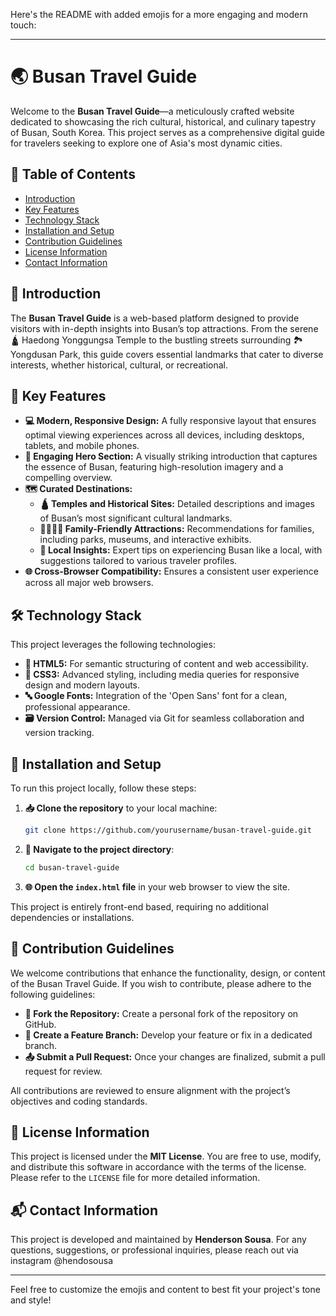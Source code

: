 Here's the README with added emojis for a more engaging and modern touch:

---

# 🌏 Busan Travel Guide

Welcome to the **Busan Travel Guide**—a meticulously crafted website dedicated to showcasing the rich cultural, historical, and culinary tapestry of Busan, South Korea. This project serves as a comprehensive digital guide for travelers seeking to explore one of Asia's most dynamic cities.

## 📑 Table of Contents

- [Introduction](#introduction)
- [Key Features](#key-features)
- [Technology Stack](#technology-stack)
- [Installation and Setup](#installation-and-setup)
- [Contribution Guidelines](#contribution-guidelines)
- [License Information](#license-information)
- [Contact Information](#contact-information)

## 🌟 Introduction

The **Busan Travel Guide** is a web-based platform designed to provide visitors with in-depth insights into Busan’s top attractions. From the serene 🛕 Haedong Yonggungsa Temple to the bustling streets surrounding 🏞️ Yongdusan Park, this guide covers essential landmarks that cater to diverse interests, whether historical, cultural, or recreational.

## 🎯 Key Features

- **💻 Modern, Responsive Design:** A fully responsive layout that ensures optimal viewing experiences across all devices, including desktops, tablets, and mobile phones.
- **📸 Engaging Hero Section:** A visually striking introduction that captures the essence of Busan, featuring high-resolution imagery and a compelling overview.
- **🗺️ Curated Destinations:**
  - **🛕 Temples and Historical Sites:** Detailed descriptions and images of Busan’s most significant cultural landmarks.
  - **👨‍👩‍👧‍👦 Family-Friendly Attractions:** Recommendations for families, including parks, museums, and interactive exhibits.
  - **📍 Local Insights:** Expert tips on experiencing Busan like a local, with suggestions tailored to various traveler profiles.
- **🌐 Cross-Browser Compatibility:** Ensures a consistent user experience across all major web browsers.

## 🛠️ Technology Stack

This project leverages the following technologies:

- **🧱 HTML5:** For semantic structuring of content and web accessibility.
- **🎨 CSS3:** Advanced styling, including media queries for responsive design and modern layouts.
- **🔤 Google Fonts:** Integration of the 'Open Sans' font for a clean, professional appearance.
- **🗃️ Version Control:** Managed via Git for seamless collaboration and version tracking.

## 🚀 Installation and Setup

To run this project locally, follow these steps:

1. **📥 Clone the repository** to your local machine:
   ```bash
   git clone https://github.com/yourusername/busan-travel-guide.git
   ```
2. **📂 Navigate to the project directory**:
   ```bash
   cd busan-travel-guide
   ```
3. **🌐 Open the `index.html` file** in your web browser to view the site.

This project is entirely front-end based, requiring no additional dependencies or installations.

## 🤝 Contribution Guidelines

We welcome contributions that enhance the functionality, design, or content of the Busan Travel Guide. If you wish to contribute, please adhere to the following guidelines:

- **🍴 Fork the Repository:** Create a personal fork of the repository on GitHub.
- **🌿 Create a Feature Branch:** Develop your feature or fix in a dedicated branch.
- **📤 Submit a Pull Request:** Once your changes are finalized, submit a pull request for review.

All contributions are reviewed to ensure alignment with the project’s objectives and coding standards.

## 📜 License Information

This project is licensed under the **MIT License**. You are free to use, modify, and distribute this software in accordance with the terms of the license. Please refer to the `LICENSE` file for more detailed information.

## 📬 Contact Information

This project is developed and maintained by **Henderson Sousa**. For any questions, suggestions, or professional inquiries, please reach out via instagram @hendosousa 

---

Feel free to customize the emojis and content to best fit your project's tone and style!
